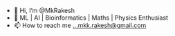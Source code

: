 - 👋 Hi, I’m @MkRakesh
- 👀 ML | AI | Bioinformatics | Maths | Physics Enthusiast
- 📫 How to reach me ...mkk.rakesh@gmail.com

<!---
MkRakesh/MkRakesh is a ✨ special ✨ repository because its `README.md` (this file) appears on your GitHub profile.
You can click the Preview link to take a look at your changes.
--->
